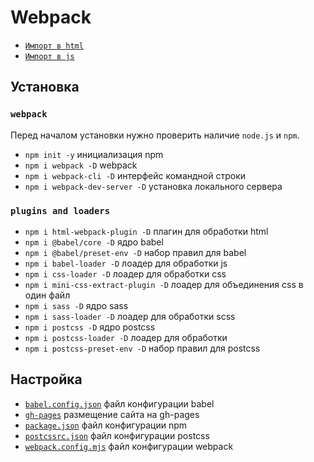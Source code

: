 # Webpack

- [`Импорт в html`](<./Импорт в html.md>)
- [`Импорт в js`](<./Импорт в js.md>)

## Установка

### `webpack`

Перед началом установки нужно проверить наличие `node.js` и `npm`.

- `npm init -y` инициализация npm
- `npm i webpack -D` webpack
- `npm i webpack-cli -D` интерфейс командной строки
- `npm i webpack-dev-server -D` установка локального сервера

### `plugins and loaders`

- `npm i html-webpack-plugin -D` плагин для обработки html
- `npm i @babel/core -D` ядро babel
- `npm i @babel/preset-env -D` набор правил для babel
- `npm i babel-loader -D` лоадер для обработки js
- `npm i css-loader -D` лоадер для обработки css
- `npm i mini-css-extract-plugin -D` лоадер для объединения css в один файл
- `npm i sass -D` ядро sass
- `npm i sass-loader -D` лоадер для обработки scss
- `npm i postcss -D` ядро postcss
- `npm i postcss-loader -D` лоадер для обработки
- `npm i postcss-preset-env -D` набор правил для postcss

## Настройка

- [`babel.config.json`](./babel.config.json.md) файл конфигурации babel
- [`gh-pages`](./gh-pages.md) размещение сайта на gh-pages
- [`package.json`](./package.json.md) файл конфигурации npm
- [`postcssrc.json`](./postcssrc.json.md) файл конфигурации postcss
- [`webpack.config.mjs`](./webpack.config.mjs.md) файл конфигурации webpack

